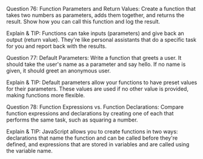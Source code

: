 Question 76: Function Parameters and Return Values: Create a function that takes two numbers as parameters, adds them together, and returns the result. Show how you can call this function and log the result.

Explain & TIP: Functions can take inputs (parameters) and give back an output (return value). They're like personal assistants that do a specific task for you and report back with the results.


Question 77: Default Parameters: Write a function that greets a user. It should take the user's name as a parameter and say hello. If no name is given, it should greet an anonymous user.

Explain & TIP: Default parameters allow your functions to have preset values for their parameters. These values are used if no other value is provided, making functions more flexible.


Question 78: Function Expressions vs. Function Declarations: Compare function expressions and declarations by creating one of each that performs the same task, such as squaring a number.

Explain & TIP: JavaScript allows you to create functions in two ways: declarations that name the function and can be called before they're defined, and expressions that are stored in variables and are called using the variable name.